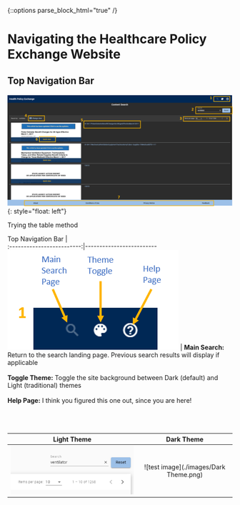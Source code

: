 {::options parse_block_html="true" /}

# Navigating the Healthcare Policy Exchange Website

## Top Navigation Bar
![test image](./images/MainPage_Labelled.png){: style="float: left"} 

Trying the table method


Top Navigation Bar             |  
:-------------------------:|-------------------------
![test image](./images/TopNav_Labelled.png)  |  **Main Search:** Return to the search landing page. Previous search results will display if applicable <br/> <br/> **Toggle Theme:** Toggle the site background between Dark (default) and Light (traditional) themes <br/> <br/> **Help Page:** I think you figured this one out, since you are here! <br/> <br/> <br/> <br/>



Light Theme            |  Dark Theme
:-------------------------:|:-------------------------:
![test image](./images/LightTheme.png) | ![test image](./images/Dark Theme.png)
